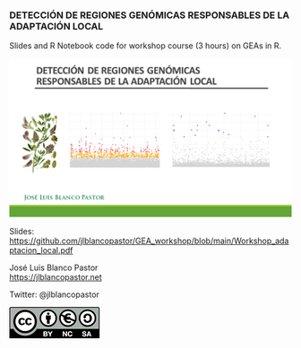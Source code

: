 ### DETECCIÓN DE REGIONES GENÓMICAS RESPONSABLES DE LA ADAPTACIÓN LOCAL

Slides and R Notebook code for workshop course (3 hours) on GEAs in R. 

![](Workshop_adaptacion_local.png)


Slides: https://github.com/jlblancopastor/GEA_workshop/blob/main/Workshop_adaptacion_local.pdf


José Luis Blanco Pastor  
https://jlblancopastor.net

Twitter: @jlblancopastor

![](CClogo.png)
